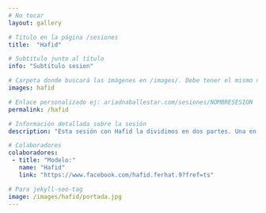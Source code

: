 ```yaml
---
# No tocar
layout: gallery

# Título en la página /sesiones
title:  "Hafid"

# Subtítulo junto al título 
info: "Subtítulo sesion"

# Carpeta donde buscará las imágenes en /images/. Debe tener el mismo nombre y sin espacios
images: hafid

# Enlace personalizado ej: ariadnaballestar.com/sesiones/NOMBRESESION
permalink: /hafid

# Información detallada sobre la sesión
description: "Esta sesión con Hafid la dividimos en dos partes. Una en el lugar donde suele ensayar y la otra, unas semanas más tarde, en un camino por el que suelo ir de vez en cuando. Ambas partes fueron genial, disfrutando de buena música, algo de picar y, sobre todo, muchas risas en buena compañía."

# Colaboradores
colaboradores:
 - title: "Modelo:"
   name: "Hafid"
   link: "https://www.facebook.com/hafid.ferhat.9?fref=ts"

# Para jekyll-seo-tag
image: /images/hafid/portada.jpg
---
```

